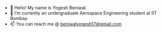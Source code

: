 - 👋 Hello! My name is Yogesh Beniwal.
- 👀 I’m currently an undergraduate Aerospace Engineering student at IIT Bombay.
- 📫 You can reach me @ beniwalyogesh17@gmail.com

<!---
beni1717/beni1717 is a ✨ special ✨ repository because its `README.md` (this file) appears on your GitHub profile.
You can click the Preview link to take a look at your changes.
--->
